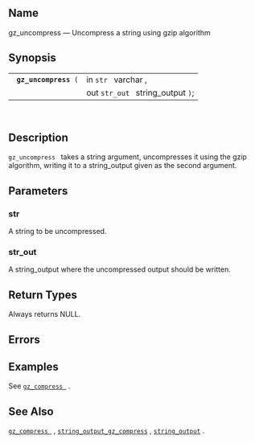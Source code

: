 <div>

<div>

</div>

<div>

## Name

gz_uncompress — Uncompress a string using gzip algorithm

</div>

<div>

## Synopsis

<div>

|                            |                                   |
|----------------------------|-----------------------------------|
| ` `**`gz_uncompress`**` (` | in `str ` varchar ,               |
|                            | out `str_out ` string_output `)`; |

<div>

 

</div>

</div>

</div>

<div>

## Description

`gz_uncompress ` takes a string argument, uncompresses it using the gzip
algorithm, writing it to a string_output given as the second argument.

</div>

<div>

## Parameters

<div>

### str

A <span class="type">string </span> to be uncompressed.

</div>

<div>

### str_out

A <span class="type">string_output </span> where the uncompressed output
should be written.

</div>

</div>

<div>

## Return Types

Always returns NULL.

</div>

<div>

## Errors

</div>

<div>

## Examples

See <a href="fn_gz_compress.html" class="link" title="gz_compress"><code
class="function">gz_compress </code></a> .

</div>

<div>

## See Also

<a href="fn_gz_compress.html" class="link" title="gz_compress"><code
class="function">gz_compress </code></a> ,
<a href="fn_string_output_gz_compress.html" class="link"
title="string_output_gz_compress"><code
class="function">string_output_gz_compress</code></a> ,
<a href="fn_string_output.html" class="link" title="string_output"><code
class="function">string_output</code></a> .

</div>

</div>
